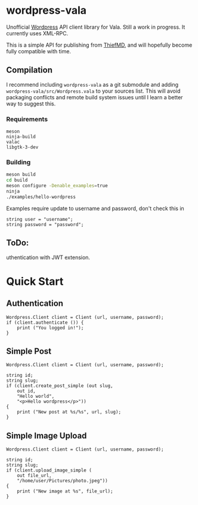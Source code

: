 # wordpress-vala

Unofficial [Wordpress](https://wordpress.org/) API client library for Vala. Still a work in progress. It currently uses XML-RPC.

This is a simple API for publishing from [ThiefMD](https://thiefmd.com), and will hopefully become fully compatible with time.

## Compilation

I recommend including `wordpress-vala` as a git submodule and adding `wordpress-vala/src/Wordpress.vala` to your sources list. This will avoid packaging conflicts and remote build system issues until I learn a better way to suggest this.

### Requirements

```
meson
ninja-build
valac
libgtk-3-dev
```

### Building

```bash
meson build
cd build
meson configure -Denable_examples=true
ninja
./examples/hello-wordpress
```

Examples require update to username and password, don't check this in

```
string user = "username";
string password = "password";
```

## ToDo:

 uthentication with JWT extension.

# Quick Start

## Authentication

```vala
Wordpress.Client client = Client (url, username, password);
if (client.authenticate ()) {
    print ("You logged in!");
}
```

## Simple Post

```vala
Wordpress.Client client = Client (url, username, password);

string id;
string slug;
if (client.create_post_simple (out slug,
    out id,
    "Hello world",
    "<p>Hello wordpress</p>"))
{
    print ("New post at %s/%s", url, slug);
}
```

## Simple Image Upload

```vala
Wordpress.Client client = Client (url, username, password);

string id;
string slug;
if (client.upload_image_simple (
    out file_url,
    "/home/user/Pictures/photo.jpeg"))
{
    print ("New image at %s", file_url);
}
```